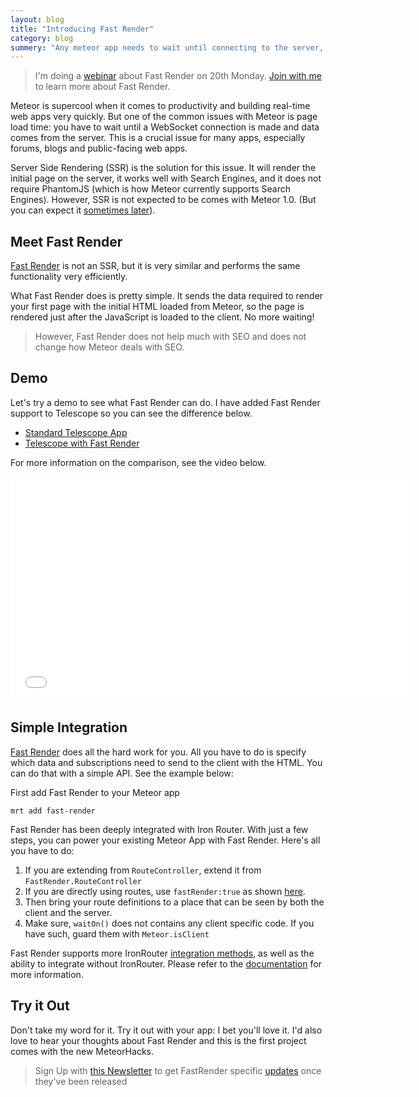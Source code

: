 ```yaml
---
layout: blog
title: "Introducing Fast Render"
category: blog
summery: "Any meteor app needs to wait until connecting to the server, before rendering something relevant to the user. Fast Render cleverly solves that issue."
---
```


> I'm doing a [webinar](/announcing-the-meteorhacks-show.html) about Fast Render on 20th Monday. [Join with me](/announcing-the-meteorhacks-show.html) to learn more about Fast Render.

Meteor is supercool when it comes to productivity and building real-time web apps very quickly. But one of the common issues with Meteor is page load time: you have to wait until a WebSocket connection is made and data comes from the server. This is a crucial issue for many apps, especially forums, blogs and public-facing web apps.

Server Side Rendering (SSR) is the solution for this issue.  It will render the initial page on the server, it works well with Search Engines, and it does not require PhantomJS  (which is how Meteor currently supports Search Engines). However, SSR is not expected to be comes with Meteor 1.0. (But you can expect it [sometimes later](https://trello.com/c/Lz07fBAm/7-server-side-rendering)).

## Meet Fast Render

[Fast Render](http://meteorhacks.com/fast-render) is not an SSR, but it is very similar and performs the same functionality very efficiently. 

What Fast Render does is pretty simple. It sends the data required to render your first page with the initial HTML loaded from Meteor, so the page is rendered just after the JavaScript is loaded to the client. No more waiting! 

> However, Fast Render does not help much with SEO and does not change how Meteor deals with SEO.  

## Demo

Let's try a demo to see what Fast Render can do. I have added Fast Render support to Telescope so you can see the difference below. 

* [Standard Telescope App](http://oridinary-telescope.meteor.com/)
* [Telescope with Fast Render](http://fast-render-telescope.meteor.com/)

For more information on the comparison, see the video below. 

<iframe width="640" height="360" src="//www.youtube.com/embed/mGcE6UVOqPk?rel=0" frameborder="0" allowfullscreen="1">
</iframe>

## Simple Integration

[Fast Render](http://meteorhacks.com/fast-render) does all the hard work for you. All you have to do is specify which   data and subscriptions need to send to the client with the HTML. You can do that with a simple API. See the example below:

First add Fast Render to your Meteor app

    mrt add fast-render

Fast Render has been deeply integrated with Iron Router. With just a few steps, you can power your existing Meteor App with Fast Render. Here's all you have to do: 

1. If you are extending from `RouteController`, extend it from `FastRender.RouteController`
2. If you are directly using routes, use `fastRender:true` as shown [here](/fast-render/iron-router-support/#option_1_if_you_are_using_waiton). 
3. Then bring your route definitions to a place that can be seen by both the client and the server. 
4. Make sure, `waitOn()` does not contains any client specific code. If you have such, guard them with `Meteor.isClient`

Fast Render supports more IronRouter [integration methods](/fast-render/iron-router-support/), as well as the ability to integrate without IronRouter. Please refer to the [documentation](http://meteorhacks.com/fast-render) for more information.

## Try it Out

Don't take my word for it. Try it out with your app: I bet you'll love it. I'd also love to hear your thoughts about Fast Render and this is the first project comes with the new MeteorHacks.

> Sign Up with [this Newsletter](http://mad.ly/signups/98366/join) to get FastRender specific [updates](http://mad.ly/signups/98366/join) once they've been released

